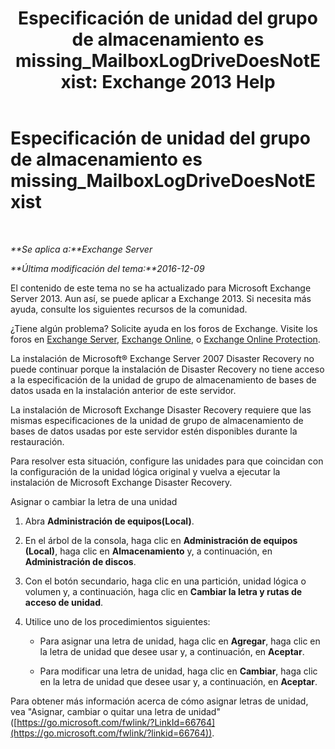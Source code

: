 ﻿---
title: 'Especificación de unidad del grupo de almacenamiento es missing_MailboxLogDriveDoesNotExist: Exchange 2013 Help'
TOCTitle: Especificación de unidad del grupo de almacenamiento es missing_MailboxLogDriveDoesNotExist
ms:assetid: fe210f29-60cb-4d34-877e-1356a21dc02a
ms:mtpsurl: https://technet.microsoft.com/es-es/library/ms.exch.setupreadiness.mailboxlogdrivedoesnotexist(v=EXCHG.150)
ms:contentKeyID: 48268917
ms.date: 05/22/2018
mtps_version: v=EXCHG.150
ms.translationtype: MT
---

# Especificación de unidad del grupo de almacenamiento es missing\_MailboxLogDriveDoesNotExist

 

_**Se aplica a:**Exchange Server_

_**Última modificación del tema:**2016-12-09_

El contenido de este tema no se ha actualizado para Microsoft Exchange Server 2013. Aun así, se puede aplicar a Exchange 2013. Si necesita más ayuda, consulte los siguientes recursos de la comunidad.

¿Tiene algún problema? Solicite ayuda en los foros de Exchange. Visite los foros en [Exchange Server](https://go.microsoft.com/fwlink/p/?linkid=60612), [Exchange Online](https://go.microsoft.com/fwlink/p/?linkid=267542), o [Exchange Online Protection](https://go.microsoft.com/fwlink/p/?linkid=285351).

La instalación de Microsoft® Exchange Server 2007 Disaster Recovery no puede continuar porque la instalación de Disaster Recovery no tiene acceso a la especificación de la unidad de grupo de almacenamiento de bases de datos usada en la instalación anterior de este servidor.

La instalación de Microsoft Exchange Disaster Recovery requiere que las mismas especificaciones de la unidad de grupo de almacenamiento de bases de datos usadas por este servidor estén disponibles durante la restauración.

Para resolver esta situación, configure las unidades para que coincidan con la configuración de la unidad lógica original y vuelva a ejecutar la instalación de Microsoft Exchange Disaster Recovery.

Asignar o cambiar la letra de una unidad

1.  Abra **Administración de equipos(Local)**.

2.  En el árbol de la consola, haga clic en **Administración de equipos (Local)**, haga clic en **Almacenamiento** y, a continuación, en **Administración de discos**.

3.  Con el botón secundario, haga clic en una partición, unidad lógica o volumen y, a continuación, haga clic en **Cambiar la letra y rutas de acceso de unidad**.

4.  Utilice uno de los procedimientos siguientes:
    
      - Para asignar una letra de unidad, haga clic en **Agregar**, haga clic en la letra de unidad que desee usar y, a continuación, en **Aceptar**.
    
      - Para modificar una letra de unidad, haga clic en **Cambiar**, haga clic en la letra de unidad que desee usar y, a continuación, en **Aceptar**.

Para obtener más información acerca de cómo asignar letras de unidad, vea "Asignar, cambiar o quitar una letra de unidad" ([https://go.microsoft.com/fwlink/?LinkId=66764](https://go.microsoft.com/fwlink/?linkid=66764)).

